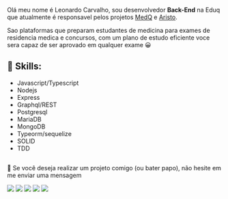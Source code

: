 

<p align="left"> 
 Olá meu nome é Leonardo Carvalho, sou desenvolvedor <strong>Back-End</strong> na Eduq que atualmente é responsavel pelos projetos  <a href="http://medq.com.br/" alt="Medq">MedQ</a> e <a href="https://pages.aristo.com.br/experience/?utm_source=sitejj" alt="jjmentoria">Aristo</a>.
</p>
<p align="left"> 
Sao plataformas que preparam estudantes de
 medicina para exames de residencia medica e concursos, com um plano de estudo eficiente voce sera capaz de ser aprovado em qualquer exame 😀
</p>


<p align="left">

## 🚀 Skills:
 - Javascript/Typescript
 - Nodejs
 - Express
 - Graphql/REST
 - Postgresql
 - MariaDB
 - MongoDB
 - Typeorm/sequelize
 - SOLID
 - TDD
</p>



##

<p align="left">
  💌 Se você deseja realizar um projeto comigo (ou bater papo), não hesite em me enviar uma mensagem
</p>

<p align="left">
  <a href="mailto:leo.carvalholkp@gmail.com" alt="Gmail">
  <img src="https://img.shields.io/badge/-Gmail-FF0000?style=flat-square&labelColor=FF0000&logo=gmail&logoColor=white&link=leo.carvalholkp@gmail.com" /></a>

  <a href="https://www.linkedin.com/in/leonardo-carvalho-0988471b3/" alt="Linkedin">
  <img src="https://img.shields.io/badge/-Linkedin-0e76a8?style=flat-square&logo=Linkedin&logoColor=white&link=https://www.linkedin.com/in/leonardo-carvalho-0988471b3/" /></a>

  <a href="#" alt="WhatsApp">
  <img src="https://img.shields.io/badge/-WhatsApp-25d366?style=flat-square&labelColor=25d366&logo=whatsapp&logoColor=white&link=API-DO-SEU-WHATSAPP"/></a>

  <a href="https://www.facebook.com/leo.carvalho.758/" alt="Facebook">
  <img src="https://img.shields.io/badge/-Facebook-3b5998?style=flat-square&labelColor=3b5998&logo=facebook&logoColor=white&link=https://www.facebook.com/leo.carvalho.758/"/></a>

  <a href="https://www.instagram.com/leonardocarvalh0/" alt="Instagram">
  <img src="https://img.shields.io/badge/-Instagram-DF0174?style=flat-square&labelColor=DF0174&logo=instagram&logoColor=white&link=https://www.instagram.com/leonardocarvalh0/"/></a>
</p> 

